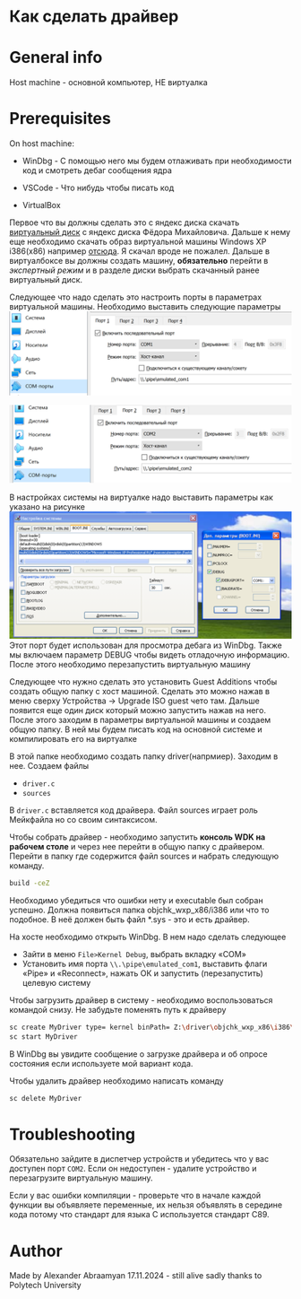 # Как сделать драйвер
# General info
Host machine - основной компьютер, НЕ виртуалка

# Prerequisites
On host machine:

- WinDbg - С помощью него мы будем отлаживать при необходимости код и смотреть дебаг сообщения ядра

- VSCode - Что нибудь чтобы писать код

- VirtualBox

Первое что вы должны сделать это с яндекс диска скачать [виртуальный диск](https://disk.yandex.ru/d/ha6y7_uLZfIUKQ) с яндекс диска Фёдора Михайловича. Дальше к нему еще необходимо скачать образ виртуальной машины Windows XP i386(x86) например [отсюда](https://windows64.net/dow.php?url=https://windows64.net/index.php?do=download&id=11). Я скачал вроде не пожалел. Дальше в виртуалбоксе вы должны создать машину, **обязательно** перейти в *экспертный режим* и в разделе диски выбрать скачанный ранее виртуальный диск.

Следующее что надо сделать это настроить порты в параметрах виртуальной машины. Необходимо выставить следующие параметры
![alt text](image.png)

![alt text](image-1.png)

В настройках системы на виртуалке надо выставить параметры как указано на рисунке
![alt text](image-2.png)
Этот порт будет использован для просмотра дебага из WinDbg. Также мы включаем параметр DEBUG чтобы видеть отладочную информацию. После этого необходимо перезапустить виртуальную машину

Следующее что нужно сделать это установить Guest Additions чтобы создать общую папку с хост машиной. Сделать это можно нажав в меню сверху Устройства -> Upgrade ISO guest чето там. Дальше появится еще один диск который можно запустить нажав на него. После этого заходим в параметры виртуальной машины и создаем общую папку. В ней мы будем писать код на основной системе и компилировать его на виртуалке

В этой папке необходимо создать папку driver(напрмиер). Заходим в нее.
Создаем файлы
- `driver.c`
- `sources`

В `driver.c` вставляется код драйвера. Файл sources играет роль Мейкфайла но со своим синтаксисом.

Чтобы собрать драйвер - необходимо запустить **консоль WDK на рабочем столе** и через нее перейти в общую папку с драйвером. Перейти в папку где содержится файл sources и набрать следующую команду.
```sh
build -ceZ
```
Необходимо убедиться что ошибки нету и executable был собран успешно. Должна появиться папка objchk_wxp_x86/i386 или что то подобное. В неё должен быть файл *.sys - это и есть драйвер.


На хосте необходимо открыть WinDbg.
В нем надо сделать следующее
- Зайти в меню `File>Kernel Debug`, выбрать вкладку «COM»
- Установить имя порта `\\.\pipe\emulated_com1`, выставить флаги «Pipe» и «Reconnect», нажать ОК и запустить (перезапустить) целевую систему


Чтобы загрузить драйвер в систему - необходимо воспользоваться командой снизу.
Не забудьте поменять путь к драйверу
```sh
sc create MyDriver type= kernel binPath= Z:\driver\objchk_wxp_x86\i386\SimpleDriver.sys
sc start MyDriver
```

В WinDbg вы увидите сообщение о загрузке драйвера и об опросе состояния если используете мой вариант кода.

Чтобы удалить драйвер необходимо написать команду

```sh
sc delete MyDriver
```

# Troubleshooting
Обязательно зайдите в диспетчер устройств и убедитесь что у вас доступен порт `COM2`. Если он недоступен - удалите устройство и перезагрузите виртуальную машину.

Если у вас ошибки компиляции - проверьте что в начале каждой функции вы объявляете переменные, их нельзя объявлять в середине кода потому что стандарт для языка C используется стандарт C89.

# Author
Made by Alexander Abraamyan 17.11.2024 - still alive sadly thanks to Polytech University
